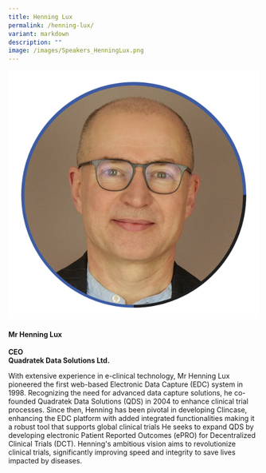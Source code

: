 ```yaml
---
title: Henning Lux
permalink: /henning-lux/
variant: markdown
description: ""
image: /images/Speakers_HenningLux.png
---
```

<div class="row">
<div class="col is-3">
<img src="/images/Speakers_HenningLux.png">
</div>
<div class="col is-9 speaker-details">
	<h4><b>Mr Henning Lux</b></h4>
<b>CEO<br>
	Quadratek Data Solutions Ltd.</b>
	
<p>With extensive experience in e-clinical technology, Mr Henning Lux pioneered the first web-based Electronic Data Capture (EDC) system in 1998. Recognizing the need for advanced data capture solutions, he co-founded Quadratek Data Solutions (QDS) in 2004 to enhance clinical trial processes.  Since then, Henning has been pivotal in developing Clincase, enhancing the EDC platform with added integrated functionalities making it a robust tool that supports global clinical trials He seeks to expand QDS by developing electronic Patient Reported Outcomes (ePRO) for Decentralized Clinical Trials (DCT). Henning's ambitious vision aims to revolutionize clinical trials, significantly improving speed and integrity to save lives impacted by diseases.
</p>
</div>
</div>